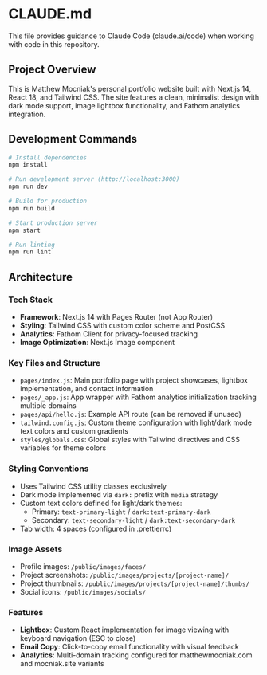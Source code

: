 # CLAUDE.md

This file provides guidance to Claude Code (claude.ai/code) when working with code in this repository.

## Project Overview

This is Matthew Mocniak's personal portfolio website built with Next.js 14, React 18, and Tailwind CSS. The site features a clean, minimalist design with dark mode support, image lightbox functionality, and Fathom analytics integration.

## Development Commands

```bash
# Install dependencies
npm install

# Run development server (http://localhost:3000)
npm run dev

# Build for production
npm run build

# Start production server
npm start

# Run linting
npm run lint
```

## Architecture

### Tech Stack
- **Framework**: Next.js 14 with Pages Router (not App Router)
- **Styling**: Tailwind CSS with custom color scheme and PostCSS
- **Analytics**: Fathom Client for privacy-focused tracking
- **Image Optimization**: Next.js Image component

### Key Files and Structure
- `pages/index.js`: Main portfolio page with project showcases, lightbox implementation, and contact information
- `pages/_app.js`: App wrapper with Fathom analytics initialization tracking multiple domains
- `pages/api/hello.js`: Example API route (can be removed if unused)
- `tailwind.config.js`: Custom theme configuration with light/dark mode text colors and custom gradients
- `styles/globals.css`: Global styles with Tailwind directives and CSS variables for theme colors

### Styling Conventions
- Uses Tailwind CSS utility classes exclusively
- Dark mode implemented via `dark:` prefix with `media` strategy
- Custom text colors defined for light/dark themes:
  - Primary: `text-primary-light` / `dark:text-primary-dark`
  - Secondary: `text-secondary-light` / `dark:text-secondary-dark`
- Tab width: 4 spaces (configured in .prettierrc)

### Image Assets
- Profile images: `/public/images/faces/`
- Project screenshots: `/public/images/projects/[project-name]/`
- Project thumbnails: `/public/images/projects/[project-name]/thumbs/`
- Social icons: `/public/images/socials/`

### Features
- **Lightbox**: Custom React implementation for image viewing with keyboard navigation (ESC to close)
- **Email Copy**: Click-to-copy email functionality with visual feedback
- **Analytics**: Multi-domain tracking configured for matthewmocniak.com and mocniak.site variants